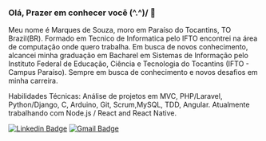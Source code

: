 ### Olá, Prazer em conhecer você (^.^)/ 👋

Meu nome é Marques de Souza, moro em Paraíso do Tocantins, TO Brazil(BR). Formado em Tecnico de Informatica pelo IFTO encontrei na área de computação onde quero trabalha. Em busca de novos conhecimento, alcancei minha graduação em Bacharel em Sistemas de Informação pelo Instituto Federal de Educação, Ciência e Tecnologia do Tocantins (IFTO - Campus Paraíso). Sempre em busca de conhecimento e novos desafios em minha carreira. 

Habilidades Técnicas: Análise de projetos em MVC,  PHP/Laravel, Python/Django, C, Arduino, Git, Scrum,MySQL, TDD, Angular.  Atualmente trabalhando com Node.js / React and React Native.

[![Linkedin Badge](https://img.shields.io/badge/-LinkedIn-blue?style=flat-square&logo=Linkedin&logoColor=white&link=https://www.linkedin.com/in/marques-de-souza-almeida-789723131/)](https://www.linkedin.com/in/marques-de-souza-almeida-789723131/)
[![Gmail Badge](https://img.shields.io/badge/-Gmail-c14438?style=flat-square&logo=Gmail&logoColor=white&link=mailto:marquesde2013@gmail.com)](mailto:marquesde2013@gmail.com/)
<br/>

